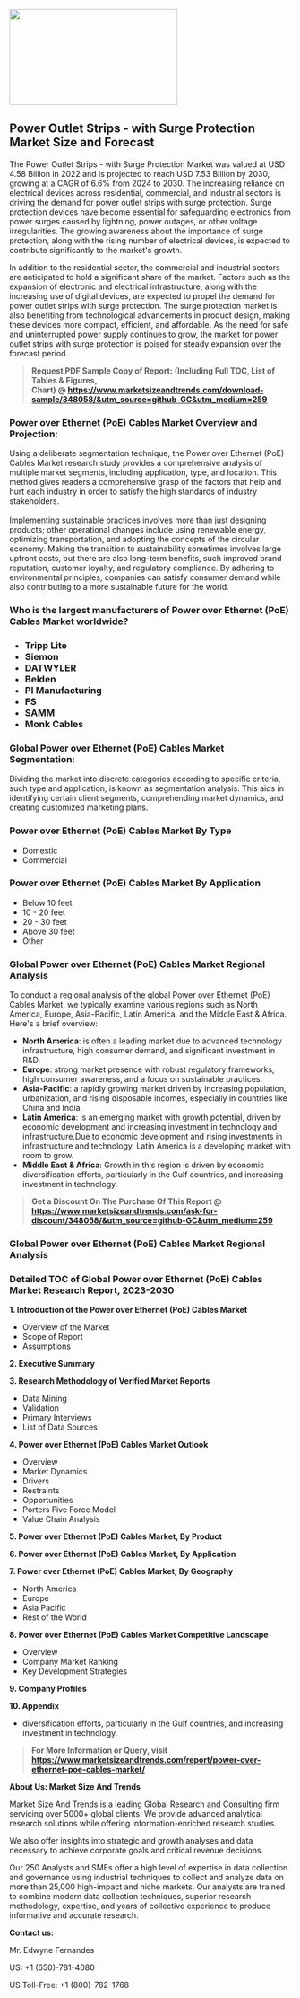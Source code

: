 <p><img class="alignnone size-medium wp-image-20088" src="https://ffe5etoiles.com/wp-content/uploads/2024/12/MST1-300x171.png" alt="" width="300" height="171" /></p><h2>Power Outlet Strips - with Surge Protection Market Size and Forecast</h2><p>The Power Outlet Strips - with Surge Protection Market was valued at USD 4.58 Billion in 2022 and is projected to reach USD 7.53 Billion by 2030, growing at a CAGR of 6.6% from 2024 to 2030. The increasing reliance on electrical devices across residential, commercial, and industrial sectors is driving the demand for power outlet strips with surge protection. Surge protection devices have become essential for safeguarding electronics from power surges caused by lightning, power outages, or other voltage irregularities. The growing awareness about the importance of surge protection, along with the rising number of electrical devices, is expected to contribute significantly to the market's growth.</p><p>In addition to the residential sector, the commercial and industrial sectors are anticipated to hold a significant share of the market. Factors such as the expansion of electronic and electrical infrastructure, along with the increasing use of digital devices, are expected to propel the demand for power outlet strips with surge protection. The surge protection market is also benefiting from technological advancements in product design, making these devices more compact, efficient, and affordable. As the need for safe and uninterrupted power supply continues to grow, the market for power outlet strips with surge protection is poised for steady expansion over the forecast period.</p></p><blockquote id="" class=""><strong>Request PDF Sample Copy of Report: (Including Full TOC, List of Tables &amp; Figures, Chart)&nbsp;@&nbsp;<strong><a href="https://www.marketsizeandtrends.com/download-sample/348058/&utm_source=github-GC&utm_medium=259" target="_blank">https://www.marketsizeandtrends.com/download-sample/348058/&utm_source=github-GC&utm_medium=259</a></strong></strong></blockquote><h3 id="" class="">Power over Ethernet (PoE) Cables Market&nbsp;Overview and Projection:</h3><p id="" class="">Using a deliberate segmentation technique, the Power over Ethernet (PoE) Cables Market research study provides a comprehensive analysis of multiple market segments, including application, type, and location. This method gives readers a comprehensive grasp of the factors that help and hurt each industry in order to satisfy the high standards of industry stakeholders. <br /> <br />Implementing sustainable practices involves more than just designing products; other operational changes include using renewable energy, optimizing transportation, and adopting the concepts of the circular economy. Making the transition to sustainability sometimes involves large upfront costs, but there are also long-term benefits, such improved brand reputation, customer loyalty, and regulatory compliance. By adhering to environmental principles, companies can satisfy consumer demand while also contributing to a more sustainable future for the world.</p><h3 id="" class="">Who is the largest manufacturers of&nbsp;Power over Ethernet (PoE) Cables Market worldwide?</h3><h3 class=""><p><ul><li>Tripp Lite </li><li> Siemon </li><li> DATWYLER </li><li> Belden </li><li> PI Manufacturing </li><li> FS </li><li> SAMM </li><li> Monk Cables</li></ul></p></h3><h3 id="" class="">Global&nbsp;Power over Ethernet (PoE) Cables Market Segmentation:</h3><p id="" class="">Dividing the market into discrete categories according to specific criteria, such type and application, is known as segmentation analysis. This aids in identifying certain client segments, comprehending market dynamics, and creating customized marketing plans.</p><h3 id="" class="">Power over Ethernet (PoE) Cables Market&nbsp;By Type</h3><p><p><ul><li>Domestic</li><li> Commercial</p></li></ul></p></p><h3 id="" class="">Power over Ethernet (PoE) Cables Market&nbsp;By Application</h3><p class=""><p><ul><li>Below 10 feet</li><li> 10 - 20 feet</li><li> 20 - 30 feet</li><li> Above 30 feet</li><li> Other</li></ul></p></p><h3 id="" class="">Global Power over Ethernet (PoE) Cables Market Regional Analysis</h3><p id="" class="">To conduct a regional analysis of the global Power over Ethernet (PoE) Cables Market, we typically examine various regions such as North America, Europe, Asia-Pacific, Latin America, and the Middle East &amp; Africa. Here's a brief overview:</p><ul><li><strong>North America</strong>: is often a leading market due to advanced technology infrastructure, high consumer demand, and significant investment in R&amp;D.</li><li><strong>Europe</strong>: strong market presence with robust regulatory frameworks, high consumer awareness, and a focus on sustainable practices.</li><li><strong>Asia-Pacific</strong>: a rapidly growing market driven by increasing population, urbanization, and rising disposable incomes, especially in countries like China and India.</li><li><strong>Latin America</strong>: is an emerging market with growth potential, driven by economic development and increasing investment in technology and infrastructure.Due to economic development and rising investments in infrastructure and technology, Latin America is a developing market with room to grow.</li><li><strong>Middle East &amp; Africa</strong>: Growth in this region is driven by economic diversification efforts, particularly in the Gulf countries, and increasing investment in technology.</li></ul><blockquote id="" class=""><strong>Get a Discount On The Purchase Of This Report @ <strong><a href="https://www.marketsizeandtrends.com/ask-for-discount/348058/&utm_source=github-GC&utm_medium=259" target="_blank">https://www.marketsizeandtrends.com/ask-for-discount/348058/&utm_source=github-GC&utm_medium=259</a></strong></strong></blockquote><h3 id="" class="">Global Power over Ethernet (PoE) Cables Market Regional Analysis</h3><h3 id="" class="">Detailed TOC of Global Power over Ethernet (PoE) Cables Market Research Report, 2023-2030</h3><p id="" class=""><strong>1. Introduction of the Power over Ethernet (PoE) Cables Market</strong></p><ul><li>Overview of the Market</li><li>Scope of Report</li><li>Assumptions</li></ul><p id="" class=""><strong>2. Executive Summary</strong></p><p id="" class=""><strong>3. Research Methodology of Verified Market Reports</strong></p><ul><li>Data Mining</li><li>Validation</li><li>Primary Interviews</li><li>List of Data Sources</li></ul><p id="" class=""><strong>4. Power over Ethernet (PoE) Cables Market Outlook</strong></p><ul><li>Overview</li><li>Market Dynamics</li><li>Drivers</li><li>Restraints</li><li>Opportunities</li><li>Porters Five Force Model</li><li>Value Chain Analysis</li></ul><p id="" class=""><strong>5. Power over Ethernet (PoE) Cables Market, By Product</strong></p><p id="" class=""><strong>6. Power over Ethernet (PoE) Cables Market, By Application</strong></p><p id="" class=""><strong>7. Power over Ethernet (PoE) Cables Market, By Geography</strong></p><ul><li>North America</li><li>Europe</li><li>Asia Pacific</li><li>Rest of the World</li></ul><p id="" class=""><strong>8. Power over Ethernet (PoE) Cables Market Competitive Landscape</strong></p><ul><li>Overview</li><li>Company Market Ranking</li><li>Key Development Strategies</li></ul><p id="" class=""><strong>9. Company Profiles</strong></p><p id="" class=""><strong>10. Appendix</strong></p><ul><li>diversification efforts, particularly in the Gulf countries, and increasing investment in technology.</li></ul><blockquote id="" class=""><strong>For More Information or Query, visit <strong><strong><a href="https://www.marketsizeandtrends.com/report/power-over-ethernet-poe-cables-market/" target="_blank">https://www.marketsizeandtrends.com/report/power-over-ethernet-poe-cables-market/</a></strong></strong></strong></blockquote><p id="" class=""><strong>About Us: Market Size And Trends</strong></p><p id="" class="">Market Size And Trends is a leading Global Research and Consulting firm servicing over 5000+ global clients. We provide advanced analytical research solutions while offering information-enriched research studies.</p><p id="" class="">We also offer insights into strategic and growth analyses and data necessary to achieve corporate goals and critical revenue decisions.</p><p id="" class="">Our 250 Analysts and SMEs offer a high level of expertise in data collection and governance using industrial techniques to collect and analyze data on more than 25,000 high-impact and niche markets. Our analysts are trained to combine modern data collection techniques, superior research methodology, expertise, and years of collective experience to produce informative and accurate research.</p><p id="" class=""><strong>Contact us:</strong></p><p id="" class="">Mr. Edwyne Fernandes</p><p id="" class="">US: +1 (650)-781-4080</p><p id="" class="">US Toll-Free: +1 (800)-782-1768</p>

